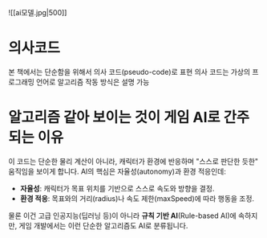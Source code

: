 ![[ai모델.jpg|500]]
# 의사코드

본 책에서는 단순함을 위해서 의사 코드(pseudo-code)로 표현
의사 코드는 가상의 프로그래밍 언어로 알고리즘 작동 방식은 설명 가능

# 알고리즘 같아 보이는 것이 게임 AI로 간주되는 이유

이 코드는 단순한 물리 계산이 아니라, 캐릭터가 환경에 반응하며 "스스로 판단한 듯한" 움직임을 보이게 합니다. AI의 핵심은 자율성(autonomy)과 환경 적응인데:

- **자율성**: 캐릭터가 목표 위치를 기반으로 스스로 속도와 방향을 결정.
- **환경 적응**: 목표와의 거리(radius)나 속도 제한(maxSpeed)에 따라 행동을 조정.

물론 이건 고급 인공지능(딥러닝 등)이 아니라 **규칙 기반 AI**(Rule-based AI)에 속하지만, 게임 개발에서는 이런 단순한 알고리즘도 AI로 분류됩니다.
